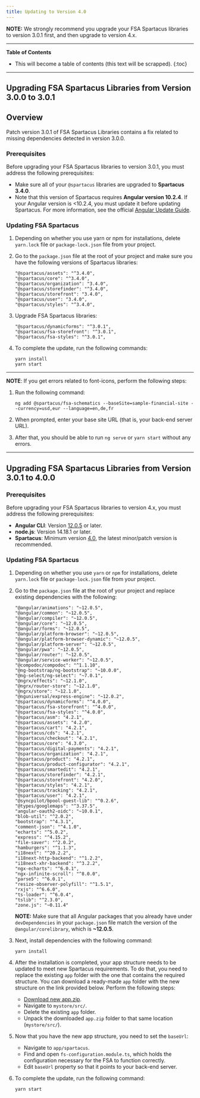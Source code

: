 ```yaml
---
title: Updating to Version 4.0
---
```


**NOTE:**  We strongly recommend you upgrade your FSA Spartacus libraries to version 3.0.1 first, and then upgrade to version 4.x.

***

**Table of Contents**

- This will become a table of contents (this text will be scrapped).
{:toc}

***


## Upgrading FSA Spartacus Libraries from Version 3.0.0 to 3.0.1


## Overview

Patch version 3.0.1 of FSA Spartacus Libraries contains a fix related to missing dependencies detected in version 3.0.0.


### Prerequisites

Before upgrading your FSA Spartacus libraries to version 3.0.1, you must address the following prerequisites:

- Make sure all of your `@spartacus` libraries are upgraded to **Spartacus 3.4.0**. 
- Note that this version of Spartacus requires **Angular version 10.2.4**. 
If your Angular version is <10.2.4, you must update it before updating Spartacus. 
For more information, see the official [Angular Update Guide](https://update.angular.io/).
  

### Updating FSA Spartacus

1. Depending on whether you use yarn or npm for installations, delete `yarn.lock` file or `package-lock.json` file from your project.

2. Go to the `package.json` file at the root of your project and make sure you have the following versions of Spartacus libraries:

    ```shell
    "@spartacus/assets": "^3.4.0",
    "@spartacus/core": "^3.4.0",
    "@spartacus/organization": "3.4.0",
    "@spartacus/storefinder": "^3.4.0",
    "@spartacus/storefront": "3.4.0",
    "@spartacus/user": "3.4.0",
    "@spartacus/styles": "^3.4.0",
    ```
   
3. Upgrade FSA Spartacus libraries:  
   
     ```shell
     "@spartacus/dynamicforms": "^3.0.1",
     "@spartacus/fsa-storefront": "^3.0.1",
     "@spartacus/fsa-styles": "^3.0.1",
     ```

5. To complete the update, run the following commands:

    ```shell
    yarn install
    yarn start
    ```

***
   
**NOTE**: If you get errors related to font-icons, perform the following steps:

1. Run the following command:

    `ng add @spartacus/fsa-schematics --baseSite=sample-financial-site --currency=usd,eur --language=en,de,fr`

2. When prompted, enter your base site URL (that is, your back-end server URL).

3. After that, you should be able to run `ng serve` or `yarn start` without any errors.

***

   
## Upgrading FSA Spartacus Libraries from Version 3.0.1 to 4.0.0


### Prerequisites

Before upgrading your FSA Spartacus libraries to version 4.x, you must address the following prerequisites:

- **Angular CLI**: Version [12.0.5](https://update.angular.io/) or later.
- **node.js**: Version 14.18.1 or later.
- **Spartacus**: Minimum version [4.0](https://sap.github.io/spartacus-docs/updating-to-version-4/), the latest minor/patch version is recommended.


### Updating FSA Spartacus

1. Depending on whether you use `yarn` or `npm` for installations, delete `yarn.lock` file or `package-lock.json` file from your project.

2. Go to the `package.json` file at the root of your project and replace existing dependencies with the following:

    ```shell
    "@angular/animations": "~12.0.5",
    "@angular/common": "~12.0.5",
    "@angular/compiler": "~12.0.5",
    "@angular/core": "~12.0.5",
    "@angular/forms": "~12.0.5",
    "@angular/platform-browser": "~12.0.5",
    "@angular/platform-browser-dynamic": "~12.0.5",
    "@angular/platform-server": "~12.0.5",
    "@angular/pwa": "~12.0.5",
    "@angular/router": "~12.0.5",
    "@angular/service-worker": "~12.0.5",
    "@compodoc/compodoc": "^1.1.10",
    "@ng-bootstrap/ng-bootstrap": "~10.0.0",
    "@ng-select/ng-select": "~7.0.1",
    "@ngrx/effects": "~12.1.0",
    "@ngrx/router-store": "~12.1.0",
    "@ngrx/store": "~12.1.0",
    "@nguniversal/express-engine": "~12.0.2",
    "@spartacus/dynamicforms": "^4.0.0",
    "@spartacus/fsa-storefront": "^4.0.0",
    "@spartacus/fsa-styles": "^4.0.0",
    "@spartacus/asm": "4.2.1",
    "@spartacus/assets": "4.2.0",
    "@spartacus/cart": "4.2.1",
    "@spartacus/cds": "4.2.1",
    "@spartacus/checkout": "4.2.1",
    "@spartacus/core": "4.3.0",
    "@spartacus/digital-payments": "4.2.1",
    "@spartacus/organization": "4.2.1",
    "@spartacus/product": "4.2.1",
    "@spartacus/product-configurator": "4.2.1",
    "@spartacus/smartedit": "4.2.1",
    "@spartacus/storefinder": "4.2.1",
    "@spartacus/storefront": "4.2.0",
    "@spartacus/styles": "4.2.1",
    "@spartacus/tracking": "4.2.1",
    "@spartacus/user": "4.2.1",
    "@syncpilot/bpool-guest-lib": "^0.2.6",
    "@types/googlemaps": "^3.37.5",
    "angular-oauth2-oidc": "~10.0.1",
    "blob-util": "^2.0.2",
    "bootstrap": "^4.3.1",
    "comment-json": "^4.1.0",
    "echarts": "^5.0.2",
    "express": "^4.15.2",
    "file-saver": "^2.0.2",
    "hamburgers": "^1.1.3",
    "i18next": "^20.2.2",
    "i18next-http-backend": "^1.2.2",
    "i18next-xhr-backend": "^3.2.2",
    "ngx-echarts": "^6.0.1",
    "ngx-infinite-scroll": "^8.0.0",
    "parse5": "^6.0.1",
    "resize-observer-polyfill": "^1.5.1",
    "rxjs": "^6.6.0",
    "ts-loader": "^6.0.4",
    "tslib": "^2.3.0",
    "zone.js": "~0.11.4"
    ```
   
   **NOTE:** Make sure that all Angular packages that you already have under `devDependencies` in your `package.json` file match the version of the `@angular/corelibrary`, which is **~12.0.5**.  
   
3. Next, install dependencies with the following command:

    ```shell
    yarn install
    ```
   
4. After the installation is completed, your app structure needs to be updated to meet new Spartacus requirements. 
   To do that, you need to replace the existing `app` folder with the one that contains the required structure.
   You can download a ready-made `app` folder with the new structure on the link provided below.
   Perform the following steps:
    - [Download new app.zip](https://github.com/SAP/spartacus-financial-services-accelerator/releases/download/fsa-storefront-4.0.0/app.zip).
    - Navigate to `mystore/src/`.
    - Delete the existing `app` folder.
    - Unpack the downloaded `app.zip` folder to that same location (`mystore/src/`).
   
 5. Now that you have the new app structure, you need to set the `baseUrl`:
     - Navigate to `app/spartacus`.
     - Find and open `fs-configuration.module.ts`, which holds the configuration necessary for the FSA to function correctly.
     - Edit `baseUrl` property so that it points to your back-end server.

6. To complete the update, run the following command:

    ```shell
    yarn start
    ```


